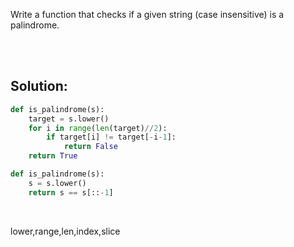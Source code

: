 Write a function that checks if a given string (case insensitive) is a palindrome.

<br><br>

## Solution:

```py
def is_palindrome(s):
    target = s.lower()
    for i in range(len(target)//2):
        if target[i] != target[-i-1]:
            return False
    return True
```

```py
def is_palindrome(s):
    s = s.lower()
    return s == s[::-1]
```

<br>

<tag>lower,range,len,index,slice<tag>